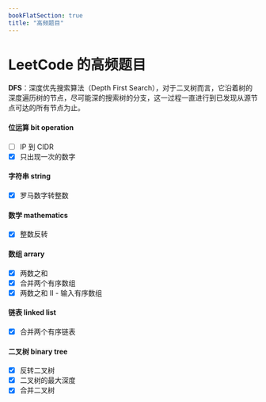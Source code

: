 ```yaml
---
bookFlatSection: true
title: "高频题目"
---
```

# LeetCode 的高频题目

**DFS**：深度优先搜索算法（Depth First Search），对于二叉树而言，它沿着树的深度遍历树的节点，尽可能深的搜索树的分支，这一过程一直进行到已发现从源节点可达的所有节点为止。

#### 位运算 bit operation

- [ ] IP 到 CIDR
- [x] 只出现一次的数字

#### 字符串 string
- [x] 罗马数字转整数

#### 数学 mathematics

- [x] 整数反转

#### 数组 arrary
- [x] 两数之和
- [x] 合并两个有序数组
- [x] 两数之和 II - 输入有序数组

#### 链表 linked list

- [x] 合并两个有序链表

#### 二叉树 binary tree

- [x] 反转二叉树
- [x] 二叉树的最大深度
- [x] 合并二叉树
